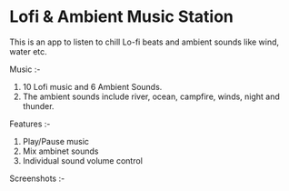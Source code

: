 # Lofi & Ambient Music Station

This is an app to listen to chill Lo-fi beats and ambient sounds like wind, water etc.

Music :-
1. 10 Lofi music and 6 Ambient Sounds.
2. The ambient sounds include river, ocean, campfire, winds, night and thunder.

Features :-
1. Play/Pause music
2. Mix ambinet sounds
3. Individual sound volume control

Screenshots :-
